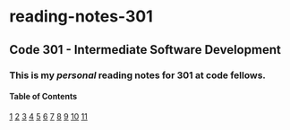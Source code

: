 # reading-notes-301

## Code 301 - Intermediate Software Development

### This is my *personal* reading notes for 301 at **code fellows**. 

#### Table of Contents

[1](reading-notes-1.md)
[2](reading-notes-2.md)
[3](reading-notes-3.md)
[4](reading-notes-4.md)
[5](reading-notes-5.md)
[6](reading-notes-6.md)
[7](reading-notes-7.md)
[8]()
[9]()
[10]()
[11]()

